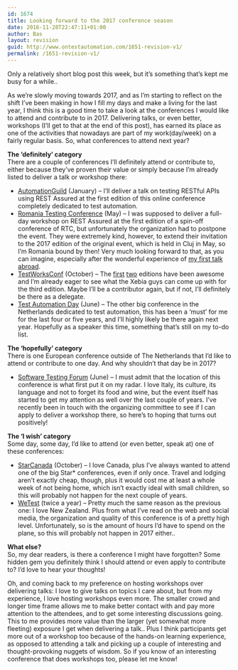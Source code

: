 ```yaml
---
id: 1674
title: Looking forward to the 2017 conference season
date: 2016-11-28T22:47:11+01:00
author: Bas
layout: revision
guid: http://www.ontestautomation.com/1651-revision-v1/
permalink: /1651-revision-v1/
---
```

Only a relatively short blog post this week, but it&#8217;s something that&#8217;s kept me busy for a while..

As we&#8217;re slowly moving towards 2017, and as I&#8217;m starting to reflect on the shift I&#8217;ve been making in how I fill my days and make a living for the last year, I think this is a good time to take a look at the conferences I would like to attend and contribute to in 2017. Delivering talks, or even better, workshops (I&#8217;ll get to that at the end of this post), has earned its place as one of the activities that nowadays are part of my work(day/week) on a fairly regular basis. So, what conferences to attend next year?

**The &#8216;definitely&#8217; category**  
There are a couple of conferences I&#8217;ll definitely attend or contribute to, either because they&#8217;ve proven their value or simply because I&#8217;m already listed to deliver a talk or workshop there:

  * <a href="https://automationguild.com/" target="_blank">AutomationGuild</a> (January) &#8211; I&#8217;ll deliver a talk on testing RESTful APIs using REST Assured at the first edition of this online conference completely dedicated to test automation.
  * <a href="http://www.romaniatesting.ro/" target="_blank">Romania Testing Conference</a> (May) &#8211; I was supposed to deliver a full-day workshop on REST Assured at the first edition of a spin-off conference of RTC, but unfortunately the organization had to postpone the event. They were extremely kind, however, to extend their invitation to the 2017 edition of the original event, which is held in Cluj in May, so I&#8217;m Romania bound by then! Very much looking forward to that, as you can imagine, especially after the wonderful experience of <a href="http://www.ontestautomation.com/review-testcon-2016-speaking-abroad-for-the-first-time/" target="_blank">my first talk abroad</a>.
  * <a href="http://www.testworksconf.com/" target="_blank">TestWorksConf</a> (October) &#8211; The <a href="http://www.ontestautomation.com/review-testworks-conf-2015/" target="_blank">first</a> <a href="http://www.ontestautomation.com/review-testworksconf-2016/" target="_blank">two</a> editions have been awesome and I&#8217;m already eager to see what the Xebia guys can come up with for the third edition. Maybe I&#8217;ll be a contributor again, but if not, I&#8217;ll definitely be there as a delegate.
  * <a href="http://www.testautomationday.com/" target="_blank">Test Automation Day</a> (June) &#8211; The other big conference in the Netherlands dedicated to test automation, this has been a &#8216;must&#8217; for me for the last four or five years, and I&#8217;ll highly likely be there again next year. Hopefully as a speaker this time, something that&#8217;s still on my to-do list.

**The &#8216;hopefully&#8217; category**  
There is one European conference outside of The Netherlands that I&#8217;d like to attend or contribute to one day. And why shouldn&#8217;t that day be in 2017?

  * <a href="http://swtestingforum.org/en/" target="_blank">Software Testing Forum</a> (June) &#8211; I must admit that the location of this conference is what first put it on my radar. I love Italy, its culture, its language and not to forget its food and wine, but the event itself has started to get my attention as well over the last couple of years. I&#8217;ve recently been in touch with the organizing committee to see if I can apply to deliver a workshop there, so here&#8217;s to hoping that turns out positively!

**The &#8216;I wish&#8217; category**  
Some day, some day, I&#8217;d like to attend (or even better, speak at) one of these conferences:

  * <a href="http://starcanada.techwell.com" target="_blank">StarCanada</a> (October) &#8211; I love Canada, plus I&#8217;ve always wanted to attend one of the big Star* conferences, even if only once. Travel and lodging aren&#8217;t exactly cheap, though, plus it would cost me at least a whole week of not being home, which isn&#8217;t exactly ideal with small children, so this will probably not happen for the next couple of years.
  * <a href="http://www.wetest.co.nz/" target="_blank">WeTest</a> (twice a year) &#8211; Pretty much the same reason as the previous one: I love New Zealand. Plus from what I&#8217;ve read on the web and social media, the organization and quality of this conference is of a pretty high level. Unfortunately, so is the amount of hours I&#8217;d have to spend on the plane, so this will probably not happen in 2017 either..

**What else?**  
So, my dear readers, is there a conference I might have forgotten? Some hidden gem you definitely think I should attend or even apply to contribute to? I&#8217;d love to hear your thoughts!

Oh, and coming back to my preference on hosting workshops over delivering talks: I love to give talks on topics I care about, but from my experience, I love hosting workshops even more. The smaller crowd and longer time frame allows me to make better contact with and pay more attention to the attendees, and to get some interesting discussions going. This to me provides more value than the larger (yet somewhat more fleeting) exposure I get when delivering a talk.. Plus I think participants get more out of a workshop too because of the hands-on learning experience, as opposed to attending a talk and picking up a couple of interesting and thought-provoking nuggets of wisdom. So if you know of an interesting conference that does workshops too, please let me know!